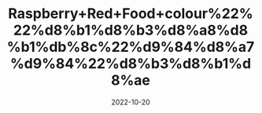 ---
title: 'Raspberry+Red+Food+colour%22%22%d8%b1%d8%b3%d8%a8%d8%b1%db%8c%22%d9%84%d8%a7%d9%84%22%d8%b3%d8%b1%d8%ae'
date: '2022-10-20' 
metatag: '' 
inventory: '0' 
draft: false 
# meta description 
shortDescripton: ''
description: 'Food+Colour+%d9%81%d9%88%da%88+%da%a9%d9%84%d8%b1'
longdescription: ''
featured: True
# product Price
price: '30.0'
# Product Short Description
shortDescription: ''
productID: 'C46EC5D7-6525-ED11-9968-005056B3A416'
type: 'products'
category: 'Food+Colour+%d9%81%d9%88%da%88+%da%a9%d9%84%d8%b1' 
thumnailproduct: 'https://eraconnect.blob.core.windows.net/product-images/aminsaddiquidawakhana/C46EC5D7-6525-ED11-9968-005056B3A416.webp' 
images:
  - image: 'https://eraconnect.blob.core.windows.net/product-images/aminsaddiquidawakhana/C46EC5D7-6525-ED11-9968-005056B3A416.webp'  
Variants:
---